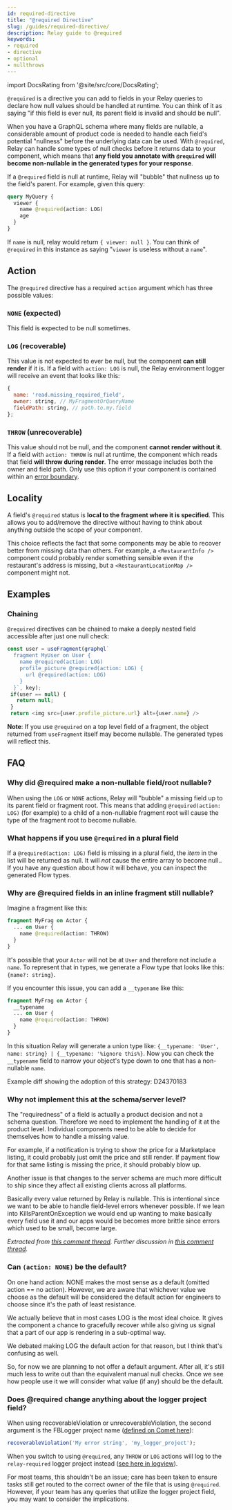 ```yaml
---
id: required-directive
title: "@required Directive"
slug: /guides/required-directive/
description: Relay guide to @required
keywords:
- required
- directive
- optional
- nullthrows
---
```


import DocsRating from '@site/src/core/DocsRating';

`@required` is a directive you can add to fields in your Relay queries to declare how null values should be handled at runtime. You can think of it as saying "if this field is ever null, its parent field is invalid and should be null".

When you have a GraphQL schema where many fields are nullable, a considerable amount of product code is needed to handle each field's potential "nullness" before the underlying data can be used. With `@required`, Relay can handle some types of null checks before it returns data to your component, which means that **any field you annotate with** **`@required`** **will become non-nullable in the generated types for your response**.

If a `@required` field is null at runtime, Relay will "bubble" that nullness up to the field's parent. For example, given this query:

```graphql
query MyQuery {
  viewer {
    name @required(action: LOG)
    age
  }
}
```

If `name` is null, relay would return `{ viewer: null }`. You can think of `@required` in this instance as saying "`viewer` is useless without a `name`".

## Action

The `@required` directive has a required `action` argument which has three possible values:

### `NONE` (expected)

This field is expected to be null sometimes.

### `LOG` (recoverable)

This value is not expected to ever be null, but the component **can still render** if it is. If a field with `action: LOG` is null, the Relay environment logger will receive an event that looks like this:

```javascript
{
  name: 'read.missing_required_field',
  owner: string, // MyFragmentOrQueryName
  fieldPath: string, // path.to.my.field
};
```

### `THROW` (unrecoverable)

This value should not be null, and the component **cannot render without it**. If a field with `action: THROW` is null at runtime, the component which reads that field **will throw during render**. The error message includes both the owner and field path. Only use this option if your component is contained within an [error boundary](https://react.dev/reference/react/Component#catching-rendering-errors-with-an-error-boundary).

## Locality

A field's `@required` status is **local to the fragment where it is specified**. This allows you to add/remove the directive without having to think about anything outside the scope of your component.

This choice reflects the fact that some components may be able to recover better from missing data than others. For example, a `<RestaurantInfo />` component could probably render something sensible even if the restaurant's address is missing, but a `<RestaurantLocationMap />` component might not.

## Examples

### Chaining

`@required` directives can be chained to make a deeply nested field accessible after just one null check:

```javascript
const user = useFragment(graphql`
  fragment MyUser on User {
    name @required(action: LOG)
    profile_picture @required(action: LOG) {
      url @required(action: LOG)
    }
  }`, key);
 if(user == null) {
   return null;
 }
 return <img src={user.profile_picture.url} alt={user.name} />
```

**Note**: If you use `@required` on a top level field of a fragment, the object returned from `useFragment` itself may become nullable. The generated types will reflect this.

## FAQ

### Why did @required make a non-nullable field/root nullable?

When using the `LOG` or `NONE` actions, Relay will "bubble" a missing field up to its parent field or fragment root. This means that adding `@required(action: LOG)` (for example) to a child of a non-nullable fragment root will cause the type of the fragment root to become nullable.

### What happens if you use `@required` in a plural field

If a `@required(action: LOG)` field is missing in a plural field, the _item_ in the list will be returned as null. It will _not_ cause the entire array to become null.. If you have any question about how it will behave, you can inspect the generated Flow types.

### Why are @required fields in an inline fragment still nullable?

Imagine a fragment like this:

```graphql
fragment MyFrag on Actor {
  ... on User {
    name @required(action: THROW)
  }
}
```

It's possible that your `Actor` will not be at `User` and therefore not include a `name`. To represent that in types, we generate a Flow type that looks like this: `{name?: string}`.

If you encounter this issue, you can add a `__typename` like this:

```graphql
fragment MyFrag on Actor {
  __typename
  ... on User {
    name @required(action: THROW)
  }
}
```

In this situation Relay will generate a union type like: `{__typename: 'User', name: string} | {__typename: '%ignore this%}`. Now you can check the `__typename` field to narrow your object's type down to one that has a non-nullable `name`.

<FbInternalOnly>
Example diff showing the adoption of this strategy: D24370183
</FbInternalOnly>

### Why not implement this at the schema/server level?

The "requiredness" of a field is actually a product decision and not a schema question. Therefore we need to implement the handling of it at the product level. Individual components need to be able to decide for themselves how to handle a missing value.

For example, if a notification is trying to show the price for a Marketplace listing, it could probably just omit the price and still render. If payment flow for that same listing is missing the price, it should probably blow up.

Another issue is that changes to the server schema are much more difficult to ship since they affect all existing clients across all platforms.

Basically every value returned by Relay is nullable. This is intentional since we want to be able to handle field-level errors whenever possible. If we lean into KillsParentOnException we would end up wanting to make basically every field use it and our apps would be becomes more brittle since errors which used to be small, become large.

<FbInternalOnly>

_Extracted from [this comment thread](https://fb.workplace.com/groups/cometeng/permalink/937671436726844/?comment_id=937681186725869)._
_Further discussion in [this comment thread](https://fb.workplace.com/groups/cometeng/permalink/937671436726844/?comment_id=938335873327067)._
</FbInternalOnly>

### Can `(action: NONE)` be the default?

On one hand action: NONE makes the most sense as a default (omitted action == no action). However, we are aware that whichever value we choose as the default will be considered the default action for engineers to choose since it's the path of least resistance.

We actually believe that in most cases LOG is the most ideal choice. It gives the component a chance to gracefully recover while also giving us signal that a part of our app is rendering in a sub-optimal way.

We debated making LOG the default action for that reason, but I think that's confusing as well.

So, for now we are planning to not offer a default argument. After all, it's still much less to write out than the equivalent manual null checks. Once we see how people use it we will consider what value (if any) should be the default.

<FbInternalOnly>

### Does @required change anything about the logger project field?

When using recoverableViolation or unrecoverableViolation, the second argument is the FBLogger project name ([defined on Comet here](https://fburl.com/diffusion/rn99dl4s)):

```javascript
recoverableViolation('My error string', 'my_logger_project');
```

When you switch to using `@required`, any `THROW` or `LOG` actions will log to the `relay-required` logger project instead ([see here in logview](https://fburl.com/logview/l40t7cjv)).

For most teams, this shouldn't be an issue; care has been taken to ensure tasks still get routed to the correct owner of the file that is using `@required`. However, if your team has any queries that utilize the logger project field, you may want to consider the implications.

</FbInternalOnly>
